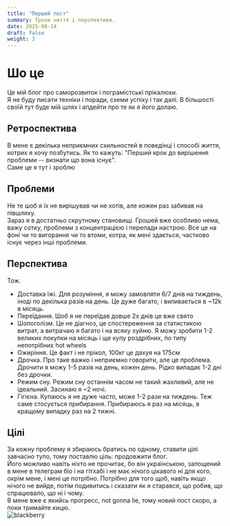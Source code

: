 ```yaml
---
title: "Перший пост"
summary: Трохи ниття і перспективи.
date: 2025-08-14
draft: false
weight: 3
---
```


# Шо це
Це мій блог про саморозвиток і пограмістські прікалюхи. \
Я не буду писати техніки і поради, схеми успіху і так далі. В більшості своїй тут буде мій шлях і апдейти про те як я його долаю.

## Ретроспектива
В мене є декілька неприємних схильностей в поведінці і способі життя, котрих я хочу позбутись. Як то кажуть: "Перший крок до вирішення проблеми -- визнати що вона існує". \
Саме це я тут і зроблю

## Проблеми
Не те шоб я їх не вирішував чи не хотів, але кожен раз забивав на півшляху. \
Зараз я в достатньо скрутному становищі. 
Грошей вже особливо нема, важу сотку, проблеми з концентрацією і перепади настрою. 
Все це на фоні чи то вигорання чи то втоми, котра, як мені здається, частково існує через інші проблеми.

## Перспектива
Тож.

- Доставка їжі. Для розуміння, я можу замовляти 6/7 днів на тиждень, іноді по декілька разів на день. Це дуже багато, і виливається в ~12k в місяць.
- Переїдання. Шоб я не переїдав довше 2х днів це вже свято
- Шопоголізм. Це не діагноз, це спостереження за статистикою витрат, а витрачаю я багато і на всяку хуйню. Я можу зробити 1-2 великих покупки на місяць і ще купу роздрібних, по типу непотрібних hot wheels
- Ожиріння. Це факт і не прікол, 100кг це дахуя на 175см
- Дрочка. Про таке важко і неприємно говорити, але це проблема. Дрочити я можу 1-5 разів на день, кожен день. Рідко випадає 1-2 дні без дрочки.
- Режим сну. Режим сну останнім часом не такий жахливий, але не ідеальний. Засинаю я ~2 ночі.
- Гігієна. Купаюсь я не дуже часто, може 1-2 рази на тиждень. Теж саме стосується прибирання. Прибираюсь я раз на місяць, в кращому випадку раз на 2 тижні.

## Цілі
За кожну проблему я збираюсь братись по одному, ставити цілі завчасно тупо, тому поставлю ціль: продовжити блог. \
Його можливо навіть ніхто не прочитає, бо він українською, запощений в мене в телеграм біо і на гітхабі і не має нічого цікавого ні для кого, окрім мене, і мені це потрібно. Потрібно для того щоб, навіть якщо нічого не вийде, потім подивитись і сказати як я старався, що робив, що спрацювало, що ні і чому. \
В мене вже є якийсь прогресс, not gonna lie, тому новий пост скоро, а поки тримайте кицю. \
![blackberry](/pershiy_post/blackberry.jpg)